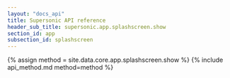 ```yaml
---
layout: "docs_api"
title: Supersonic API reference
header_sub_title: supersonic.app.splashscreen.show
section_id: app
subsection_id: splashscreen
---
```


{% assign method = site.data.core.app.splashscreen.show %}
{% include api_method.md method=method %}

